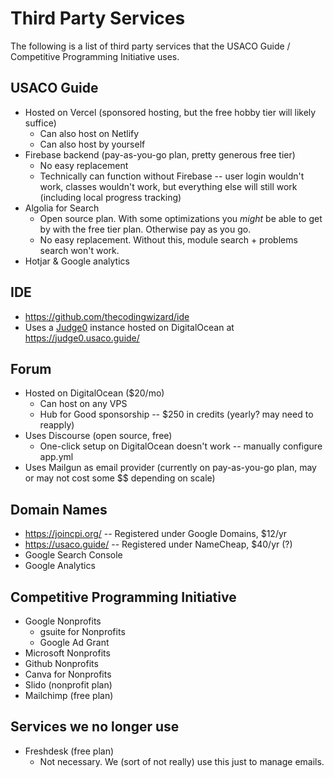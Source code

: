 # Third Party Services

The following is a list of third party services that the USACO Guide /
Competitive Programming Initiative uses.

## USACO Guide

- Hosted on Vercel (sponsored hosting, but the free hobby tier will likely
  suffice)
  - Can also host on Netlify
  - Can also host by yourself
- Firebase backend (pay-as-you-go plan, pretty generous free tier)
  - No easy replacement
  - Technically can function without Firebase -- user login wouldn't work,
    classes wouldn't work, but everything else will still work (including local
    progress tracking)
- Algolia for Search
  - Open source plan. With some optimizations you _might_ be able to get by with
    the free tier plan. Otherwise pay as you go.
  - No easy replacement. Without this, module search + problems search won't
    work.
- Hotjar & Google analytics

## IDE

- https://github.com/thecodingwizard/ide
- Uses a [Judge0](https://github.com/judge0/judge0) instance hosted on
  DigitalOcean at https://judge0.usaco.guide/

## Forum

- Hosted on DigitalOcean (\$20/mo)
  - Can host on any VPS
  - Hub for Good sponsorship -- \$250 in credits (yearly? may need to reapply)
- Uses Discourse (open source, free)
  - One-click setup on DigitalOcean doesn't work -- manually configure app.yml
- Uses Mailgun as email provider (currently on pay-as-you-go plan, may or may
  not cost some \$\$ depending on scale)

## Domain Names

- https://joincpi.org/ -- Registered under Google Domains, \$12/yr
- https://usaco.guide/ -- Registered under NameCheap, \$40/yr (?)
- Google Search Console
- Google Analytics

## Competitive Programming Initiative

- Google Nonprofits
  - gsuite for Nonprofits
  - Google Ad Grant
- Microsoft Nonprofits
- Github Nonprofits
- Canva for Nonprofits
- Slido (nonprofit plan)
- Mailchimp (free plan)

## Services we no longer use

- Freshdesk (free plan)
  - Not necessary. We (sort of not really) use this just to manage emails.
